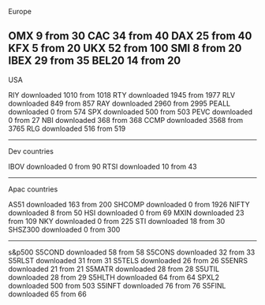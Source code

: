 Europe

OMX 9 from 30
CAC 34 from 40
DAX 25 from 40
KFX 5 from 20
UKX 52 from 100
SMI 8 from 20
IBEX 29 from 35
BEL20 14 from 20
----

USA

RIY downloaded 1010 from 1018
RTY downloaded 1945 from 1977
RLV downloaded 849 from 857
RAY downloaded 2960 from 2995
PEALL downloaded 0 from 574
SPX downloaded 500 from 503
PEVC downloaded 0 from 27
NBI downloaded 368 from 368
CCMP downloaded 3568 from 3765
RLG downloaded 516 from 519

---

Dev countries

IBOV downloaded 0 from 90
RTSI downloaded 10 from 43

---

Apac countries

AS51 downloaded 163 from 200
SHCOMP downloaded 0 from 1926
NIFTY downloaded 8 from 50
HSI downloaded 0 from 69
MXIN downloaded 23 from 109
NKY downloaded 0 from 225
STI downloaded 18 from 30
SHSZ300 downloaded 0 from 300

---

s&p500
S5COND downloaded 58 from 58
S5CONS downloaded 32 from 33
S5RLST downloaded 31 from 31
S5TELS downloaded 26 from 26
S5ENRS downloaded 21 from 21
S5MATR downloaded 28 from 28
S5UTIL downloaded 28 from 29
S5HLTH downloaded 64 from 64
SPXL2  downloaded 500 from 503
S5INFT downloaded 76 from 76
S5FINL downloaded 65 from 66


